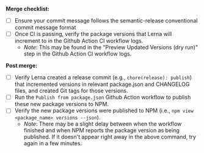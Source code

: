 **Merge checklist:**
- [ ] Ensure your commit message follows the semantic-release conventional commit message format
- [ ] Once CI is passing, verify the package versions that Lerna will increment to in the Github Action CI workflow logs.
    - *Note*: This may be found in the "Preview Updated Versions (dry run)" step in the Github Action CI workflow logs.

**Post merge:**
- [ ] Verify Lerna created a release commit (e.g., ``chore(release): publish``) that incremented versions in relevant package.json and CHANGELOG files, and created Git tags for those versions.
- [ ] Run the ``Publish from package.json`` Github Action workflow to publish these new package versions to NPM.
- [ ] Verify the new package versions were published to NPM (i.e., ``npm view <package_name> versions --json``).
    - *Note*: There may be a slight delay between when the workflow finished and when NPM reports the package version as being published. If it doesn't appear right away in the above command, try again in a few minutes.
